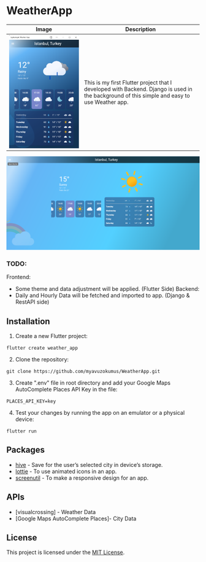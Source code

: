 # WeatherApp

| Image | Description |
| --- | --- |
| ![](/assets/layout2.png) | This is my first Flutter project that I developed with Backend. Django is used in the background of this simple and easy to use Weather app. |

![](/assets/layout1.png)

### TODO:
Frontend:
- Some theme and data adjustment will be applied. (Flutter Side)
Backend:
- Daily and Hourly Data will be fetched and imported to app. (Django & RestAPI side)

## Installation

1. Create a new Flutter project:
```
flutter create weather_app
```

2. Clone the repository:
```
git clone https://github.com/myavuzokumus/WeatherApp.git
```

3. Create ".env" file in root directory and add your Google Maps AutoComplete Places API Key in the file:
```
PLACES_API_KEY=key
```

4. Test your changes by running the app on an emulator or a physical device:
```
flutter run
```

## Packages

- [hive](https://pub.dev/packages/hive) - Save for the user’s selected city in device’s storage.
- [lottie](https://pub.dev/packages/lottie) - To use animated icons in an app.
- [screenutil](https://pub.dev/packages/flutter_screenutil) - To make a responsive design for an app.

## APIs

- [visualcrossing] - Weather Data
- [Google Maps AutoComplete Places]- City Data

## License

This project is licensed under the [MIT License](/LICENSE).
